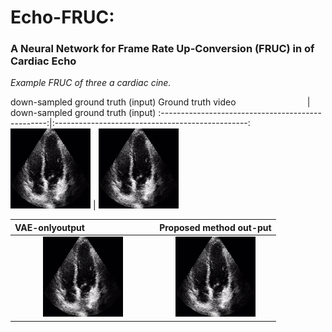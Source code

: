 # Echo-FRUC:
### A Neural Network for Frame Rate Up-Conversion (FRUC) in of Cardiac Echo

*Example FRUC of three a cardiac cine.*

down-sampled ground truth (input)
Ground truth video &nbsp; &nbsp; &nbsp; &nbsp; &nbsp; &nbsp; &nbsp; &nbsp; &nbsp; &nbsp; &nbsp; &nbsp; &nbsp; &nbsp;                 |  down-sampled ground truth (input)
:-------------------------------------------------:|:------------------------------------------------:
![](ground_truth_video.gif)                        |  ![](down-sampled_ground-truth.gif)


VAE-onlyoutput &nbsp; &nbsp; &nbsp; &nbsp; &nbsp; &nbsp; &nbsp; &nbsp; &nbsp; &nbsp; &nbsp; &nbsp; &nbsp; &nbsp;                                    |  Proposed  method  out-put 
:-------------------------------------------------:|:------------------------------------------------:
![](vae_only_output.gif)                        |  ![](proposed_method_output.gif)
